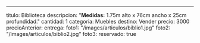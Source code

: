---
titulo: Biblioteca
descripcion: "**Medidas:** 1.75m alto x 76cm ancho x 25cm profundidad."
cantidad: 1
categoria: Muebles
destino: Vender
precio: 3000
precioAnterior:
entrega:
foto1: "/images/articulos/biblio1.jpg"
foto2: "/images/articulos/biblio2.jpg"
foto3:
reservado: true
